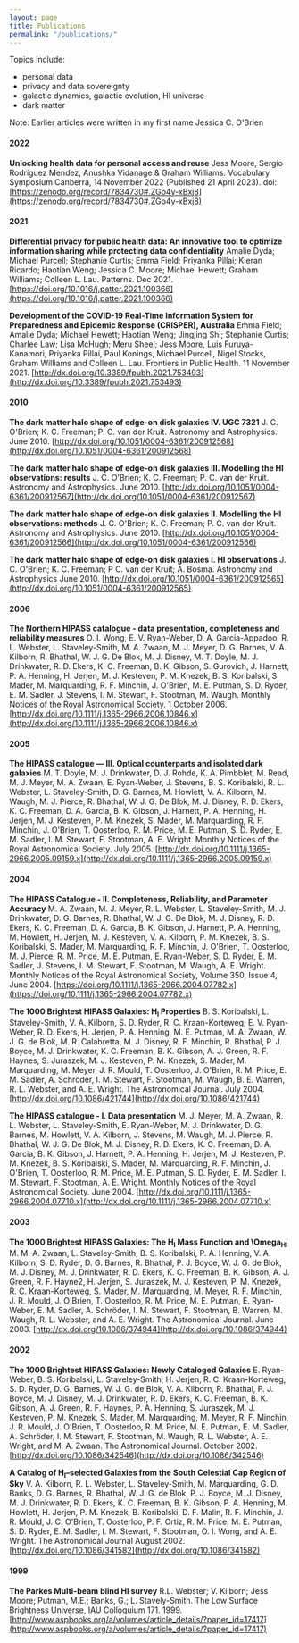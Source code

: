 ```yaml
---
layout: page
title: Publications
permalink: "/publications/"
---
```


Topics include:
- personal data 
- privacy and data sovereignty
- galactic dynamics, galactic evolution, HI universe
- dark matter

Note: Earlier articles were written in my first name Jessica C. O'Brien

#### 2022

**Unlocking health data for personal access and reuse** Jess Moore, Sergio Rodriguez Mendez, Anushka Vidanage & Graham Williams. Vocabulary Symposium Canberra, 14 November 2022 (Published 21 April 2023). doi: [https://zenodo.org/record/7834730#.ZGo4y-xBxj8](https://zenodo.org/record/7834730#.ZGo4y-xBxj8)

#### 2021

**Differential privacy for public health data: An innovative tool to optimize information sharing while protecting data confidentiality** Amalie Dyda; Michael Purcell; Stephanie Curtis; Emma Field; Priyanka Pillai; Kieran Ricardo; Haotian Weng; Jessica C. Moore; Michael Hewett; Graham Williams; Colleen L. Lau. Patterns. Dec 2021. [https://doi.org/10.1016/j.patter.2021.100366](https://doi.org/10.1016/j.patter.2021.100366)

**Development of the COVID-19 Real-Time Information System for Preparedness and Epidemic Response (CRISPER), Australia** Emma Field; Amalie Dyda; Michael Hewett; Haotian Weng; Jingjing Shi; Stephanie Curtis; Charlee Law; Lisa McHugh; Meru Sheel; Jess Moore, Luis Furuya-Kanamori, Priyanka Pillai, Paul Konings, Michael Purcell, Nigel Stocks, Graham Williams and Colleen L. Lau. Frontiers in Public Health. 11 November 2021. [http://dx.doi.org/10.3389/fpubh.2021.753493](http://dx.doi.org/10.3389/fpubh.2021.753493)

#### 2010

**The dark matter halo shape of edge-on disk galaxies IV. UGC 7321** J. C. O'Brien; K. C. Freeman; P. C. van der Kruit. Astronomy and Astrophysics. June 2010. [http://dx.doi.org/10.1051/0004-6361/200912568](http://dx.doi.org/10.1051/0004-6361/200912568)

**The dark matter halo shape of edge-on disk galaxies III. Modelling the HI observations: results** J. C. O'Brien; K. C. Freeman; P. C. van der Kruit. Astronomy and Astrophysics. June 2010. [http://dx.doi.org/10.1051/0004-6361/200912567](http://dx.doi.org/10.1051/0004-6361/200912567)

**The dark matter halo shape of edge-on disk galaxies II. Modelling the HI observations: methods** J. C. O'Brien; K. C. Freeman; P. C. van der Kruit. Astronomy and Astrophysics. June 2010. [http://dx.doi.org/10.1051/0004-6361/200912566](http://dx.doi.org/10.1051/0004-6361/200912566)

**The dark matter halo shape of edge-on disk galaxies I. HI observations** J. C. O'Brien; K. C. Freeman; P C. van der Kruit; A. Bosma. Astronomy and Astrophysics
June 2010. [http://dx.doi.org/10.1051/0004-6361/200912565](http://dx.doi.org/10.1051/0004-6361/200912565)


#### 2006

**The Northern HIPASS catalogue - data presentation, completeness and reliability measures** O. I. Wong, E. V. Ryan-Weber, D. A. Garcia-Appadoo, R. L. Webster, L. Staveley-Smith, M. A. Zwaan, M. J. Meyer, D. G. Barnes, V. A. Kilborn, R. Bhathal, W. J. G. De Blok, M. J. Disney, M. T. Doyle, M. J. Drinkwater, R. D. Ekers, K. C. Freeman, B. K. Gibson, S. Gurovich, J. Harnett, P. A. Henning, H. Jerjen, M. J. Kesteven, P. M. Knezek, B. S. Koribalski, S. Mader, M. Marquarding, R. F. Minchin, J. O'Brien, M. E. Putman, S. D. Ryder, E. M. Sadler, J. Stevens, I. M. Stewart, F. Stootman, M. Waugh. Monthly Notices of the Royal Astronomical Society. 1 October 2006. [http://dx.doi.org/10.1111/j.1365-2966.2006.10846.x](http://dx.doi.org/10.1111/j.1365-2966.2006.10846.x)

#### 2005

**The HIPASS catalogue — III. Optical counterparts and isolated dark galaxies** M. T. Doyle, M. J. Drinkwater, D. J. Rohde, K. A. Pimbblet, M. Read, M. J. Meyer, M. A. Zwaan, E. Ryan-Weber, J. Stevens, B. S. Koribalski, R. L. Webster, L. Staveley-Smith, D. G. Barnes, M. Howlett, V. A. Kilborn, M. Waugh, M. J. Pierce, R. Bhathal, W. J. G. De Blok, M. J. Disney, R. D. Ekers, K. C. Freeman, D. A. Garcia, B. K. Gibson, J. Harnett, P. A. Henning, H. Jerjen, M. J. Kesteven, P. M. Knezek, S. Mader, M. Marquarding, R. F. Minchin, J. O'Brien, T. Oosterloo, R. M. Price, M. E. Putman, S. D. Ryder, E. M. Sadler, I. M. Stewart, F. Stootman, A. E. Wright. Monthly Notices of the Royal Astronomical Society. July 2005. [http://dx.doi.org/10.1111/j.1365-2966.2005.09159.x](http://dx.doi.org/10.1111/j.1365-2966.2005.09159.x)

#### 2004

**The HIPASS Catalogue - II. Completeness, Reliability, and Parameter Accuracy** M. A. Zwaan, M. J. Meyer, R. L. Webster, L. Staveley-Smith, M. J. Drinkwater, D. G. Barnes, R. Bhathal, W. J. G. De Blok, M. J. Disney, R. D. Ekers, K. C. Freeman, D. A. Garcia, B. K. Gibson, J. Harnett, P. A. Henning, M. Howlett, H. Jerjen, M. J. Kesteven, V. A. Kilborn, P. M. Knezek, B. S. Koribalski, S. Mader, M. Marquarding, R. F. Minchin, J. O'Brien, T. Oosterloo, M. J. Pierce, R. M. Price, M. E. Putman, E. Ryan-Weber, S. D. Ryder, E. M. Sadler, J. Stevens, I. M. Stewart, F. Stootman, M. Waugh, A. E. Wright. Monthly Notices of the Royal Astronomical Society, Volume 350, Issue 4, June 2004. [https://doi.org/10.1111/j.1365-2966.2004.07782.x](https://doi.org/10.1111/j.1365-2966.2004.07782.x)

**The 1000 Brightest HIPASS Galaxies: H<sub>I</sub> Properties** B. S. Koribalski, L. Staveley-Smith, V. A. Kilborn, S. D. Ryder, R. C. Kraan-Korteweg, E. V. Ryan-Weber, R. D. Ekers, H. Jerjen, P. A. Henning, M. E. Putman, M. A. Zwaan, W. J. G. de Blok, M. R. Calabretta, M. J. Disney, R. F. Minchin, R. Bhathal, P. J. Boyce, M. J. Drinkwater, K. C. Freeman, B. K. Gibson, A. J. Green, R. F. Haynes, S. Juraszek, M. J. Kesteven, P. M. Knezek, S. Mader, M. Marquarding, M. Meyer, J. R. Mould, T. Oosterloo, J. O'Brien, R. M. Price, E. M. Sadler, A. Schröder, I. M. Stewart, F. Stootman, M. Waugh, B. E. Warren, R. L. Webster, and A. E. Wright. The Astronomical Journal. July 2004. [http://dx.doi.org/10.1086/421744](http://dx.doi.org/10.1086/421744)

**The HIPASS catalogue - I. Data presentation** M. J. Meyer, M. A. Zwaan, R. L. Webster, L. Staveley-Smith, E. Ryan-Weber, M. J. Drinkwater, D. G. Barnes, M. Howlett, V. A. Kilborn, J. Stevens, M. Waugh, M. J. Pierce, R. Bhathal, W. J. G. De Blok, M. J. Disney, R. D. Ekers, K. C. Freeman, D. A. Garcia, B. K. Gibson, J. Harnett, P. A. Henning, H. Jerjen, M. J. Kesteven, P. M. Knezek, B. S. Koribalski, S. Mader, M. Marquarding, R. F. Minchin, J. O'Brien, T. Oosterloo, R. M. Price, M. E. Putman, S. D. Ryder, E. M. Sadler, I. M. Stewart, F. Stootman, A. E. Wright. Monthly Notices of the Royal Astronomical Society. June 2004. [http://dx.doi.org/10.1111/j.1365-2966.2004.07710.x](http://dx.doi.org/10.1111/j.1365-2966.2004.07710.x)

#### 2003

**The 1000 Brightest HIPASS Galaxies: The H<sub>I</sub> Mass Function and \Omega<sub>HI</sub>** M. M. A. Zwaan, L. Staveley-Smith, B. S. Koribalski, P. A. Henning, V. A. Kilborn, S. D. Ryder, D. G. Barnes, R. Bhathal, P. J. Boyce, W. J. G. de Blok, M. J. Disney, M. J. Drinkwater, R. D. Ekers, K. C. Freeman, B. K. Gibson, A. J. Green, R. F. Hayne2, H. Jerjen, S. Juraszek, M. J. Kesteven, P. M. Knezek, R. C. Kraan-Korteweg, S. Mader, M. Marquarding, M. Meyer, R. F. Minchin, J. R. Mould, J. O'Brien, T. Oosterloo, R. M. Price, M. E. Putman, E. Ryan-Weber, E. M. Sadler, A. Schröder, I. M. Stewart, F. Stootman, B. Warren, M. Waugh, R. L. Webster, and A. E. Wright. The Astronomical Journal. June 2003. [http://dx.doi.org/10.1086/374944](http://dx.doi.org/10.1086/374944)

#### 2002

**The 1000 Brightest HIPASS Galaxies: Newly Cataloged Galaxies** E. Ryan-Weber, B. S. Koribalski, L. Staveley-Smith, H. Jerjen, R. C. Kraan-Korteweg, S. D. Ryder, D. G. Barnes, W. J. G. de Blok, V. A. Kilborn, R. Bhathal, P. J. Boyce, M. J. Disney, M. J. Drinkwater, R. D. Ekers, K. C. Freeman, B. K. Gibson, A. J. Green, R. F. Haynes, P. A. Henning, S. Juraszek, M. J. Kesteven, P. M. Knezek, S. Mader, M. Marquarding, M. Meyer, R. F. Minchin, J. R. Mould, J. O'Brien, T. Oosterloo, R. M. Price, M. E. Putman, E. M. Sadler, A. Schröder, I. M. Stewart, F. Stootman, M. Waugh, R. L. Webster, A. E. Wright, and M. A. Zwaan. The Astronomical Journal. October 2002. [http://dx.doi.org/10.1086/342546](http://dx.doi.org/10.1086/342546) 

**A Catalog of H<sub>I</sub>–selected Galaxies from the South Celestial Cap Region of Sky** V. A. Kilborn, R. L. Webster, L. Staveley-Smith, M. Marquarding, G. D. Banks, D. G. Barnes, R. Bhathal, W. J. G. de Blok, P. J. Boyce, M. J. Disney, M. J. Drinkwater, R. D. Ekers, K. C. Freeman, B. K. Gibson, P. A. Henning, M. Howlett, H. Jerjen, P. M. Knezek, B. Koribalski, D. F. Malin, R. F. Minchin, J. R. Mould, J. C. O'Brien, T. Oosterloo, P. F. Ortiz, R. M. Price, M. E. Putman, S. D. Ryder, E. M. Sadler, I. M. Stewart, F. Stootman, O. I. Wong, and A. E. Wright. The Astronomical Journal
August 2002. [http://dx.doi.org/10.1086/341582](http://dx.doi.org/10.1086/341582)

#### 1999

**The Parkes Multi-beam blind HI survey** R.L. Webster; V. Kilborn; Jess Moore; Putman, M.E.; Banks, G.; L. Stavely-Smith. The Low Surface Brightness Universe, IAU Colloquium 171. 1999. [http://www.aspbooks.org/a/volumes/article_details/?paper_id=17417](http://www.aspbooks.org/a/volumes/article_details/?paper_id=17417)